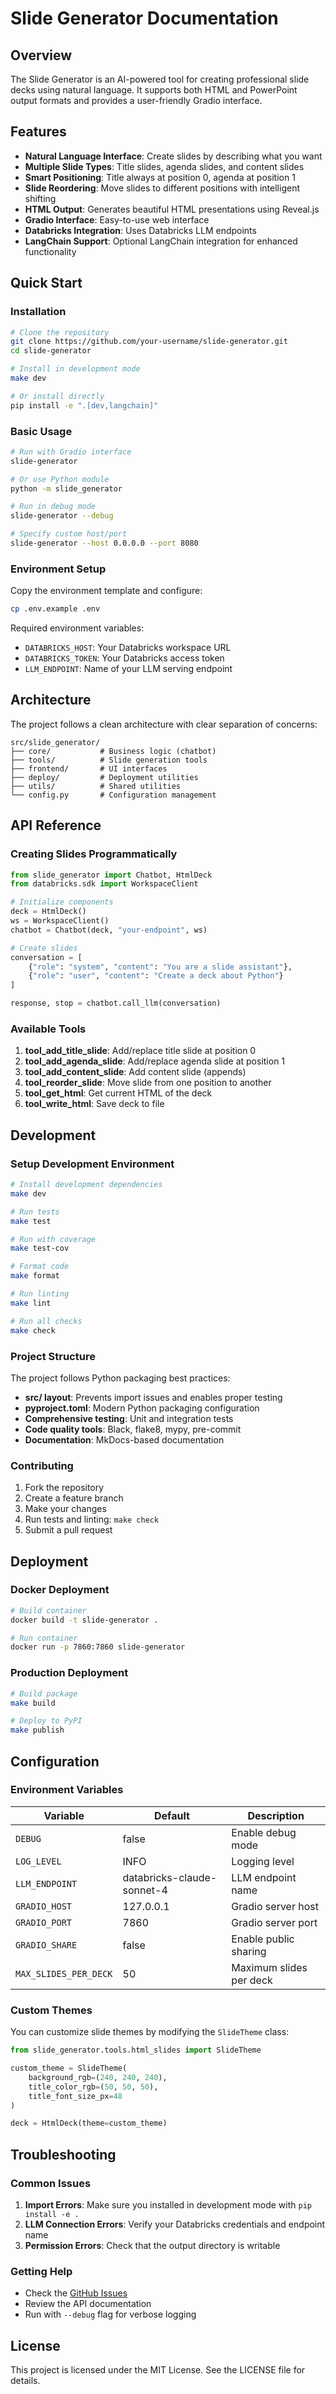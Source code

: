 # Slide Generator Documentation

## Overview

The Slide Generator is an AI-powered tool for creating professional slide decks using natural language. It supports both HTML and PowerPoint output formats and provides a user-friendly Gradio interface.

## Features

- **Natural Language Interface**: Create slides by describing what you want
- **Multiple Slide Types**: Title slides, agenda slides, and content slides  
- **Smart Positioning**: Title always at position 0, agenda at position 1
- **Slide Reordering**: Move slides to different positions with intelligent shifting
- **HTML Output**: Generates beautiful HTML presentations using Reveal.js
- **Gradio Interface**: Easy-to-use web interface
- **Databricks Integration**: Uses Databricks LLM endpoints
- **LangChain Support**: Optional LangChain integration for enhanced functionality

## Quick Start

### Installation

```bash
# Clone the repository
git clone https://github.com/your-username/slide-generator.git
cd slide-generator

# Install in development mode
make dev

# Or install directly
pip install -e ".[dev,langchain]"
```

### Basic Usage

```bash
# Run with Gradio interface
slide-generator

# Or use Python module
python -m slide_generator

# Run in debug mode
slide-generator --debug

# Specify custom host/port
slide-generator --host 0.0.0.0 --port 8080
```

### Environment Setup

Copy the environment template and configure:

```bash
cp .env.example .env
```

Required environment variables:
- `DATABRICKS_HOST`: Your Databricks workspace URL
- `DATABRICKS_TOKEN`: Your Databricks access token
- `LLM_ENDPOINT`: Name of your LLM serving endpoint

## Architecture

The project follows a clean architecture with clear separation of concerns:

```
src/slide_generator/
├── core/           # Business logic (chatbot)
├── tools/          # Slide generation tools
├── frontend/       # UI interfaces
├── deploy/         # Deployment utilities
├── utils/          # Shared utilities
└── config.py       # Configuration management
```

## API Reference

### Creating Slides Programmatically

```python
from slide_generator import Chatbot, HtmlDeck
from databricks.sdk import WorkspaceClient

# Initialize components
deck = HtmlDeck()
ws = WorkspaceClient()
chatbot = Chatbot(deck, "your-endpoint", ws)

# Create slides
conversation = [
    {"role": "system", "content": "You are a slide assistant"},
    {"role": "user", "content": "Create a deck about Python"}
]

response, stop = chatbot.call_llm(conversation)
```

### Available Tools

1. **tool_add_title_slide**: Add/replace title slide at position 0
2. **tool_add_agenda_slide**: Add/replace agenda slide at position 1  
3. **tool_add_content_slide**: Add content slide (appends)
4. **tool_reorder_slide**: Move slide from one position to another
5. **tool_get_html**: Get current HTML of the deck
6. **tool_write_html**: Save deck to file

## Development

### Setup Development Environment

```bash
# Install development dependencies
make dev

# Run tests
make test

# Run with coverage
make test-cov

# Format code
make format

# Run linting
make lint

# Run all checks
make check
```

### Project Structure

The project follows Python packaging best practices:

- **src/ layout**: Prevents import issues and enables proper testing
- **pyproject.toml**: Modern Python packaging configuration
- **Comprehensive testing**: Unit and integration tests
- **Code quality tools**: Black, flake8, mypy, pre-commit
- **Documentation**: MkDocs-based documentation

### Contributing

1. Fork the repository
2. Create a feature branch
3. Make your changes
4. Run tests and linting: `make check`  
5. Submit a pull request

## Deployment

### Docker Deployment

```bash
# Build container
docker build -t slide-generator .

# Run container
docker run -p 7860:7860 slide-generator
```

### Production Deployment

```bash
# Build package
make build

# Deploy to PyPI
make publish
```

## Configuration

### Environment Variables

| Variable | Default | Description |
|----------|---------|-------------|
| `DEBUG` | false | Enable debug mode |
| `LOG_LEVEL` | INFO | Logging level |
| `LLM_ENDPOINT` | databricks-claude-sonnet-4 | LLM endpoint name |
| `GRADIO_HOST` | 127.0.0.1 | Gradio server host |
| `GRADIO_PORT` | 7860 | Gradio server port |
| `GRADIO_SHARE` | false | Enable public sharing |
| `MAX_SLIDES_PER_DECK` | 50 | Maximum slides per deck |

### Custom Themes

You can customize slide themes by modifying the `SlideTheme` class:

```python
from slide_generator.tools.html_slides import SlideTheme

custom_theme = SlideTheme(
    background_rgb=(240, 240, 240),
    title_color_rgb=(50, 50, 50),
    title_font_size_px=48
)

deck = HtmlDeck(theme=custom_theme)
```

## Troubleshooting

### Common Issues

1. **Import Errors**: Make sure you installed in development mode with `pip install -e .`
2. **LLM Connection Errors**: Verify your Databricks credentials and endpoint name
3. **Permission Errors**: Check that the output directory is writable

### Getting Help

- Check the [GitHub Issues](https://github.com/your-username/slide-generator/issues)
- Review the API documentation
- Run with `--debug` flag for verbose logging

## License

This project is licensed under the MIT License. See the LICENSE file for details.




